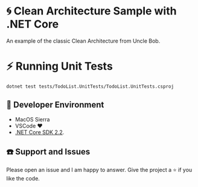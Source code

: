 # :cyclone: Clean Architecture Sample with .NET Core

An example of the classic Clean Architecture from Uncle Bob.

# :zap: Running Unit Tests

```
dotnet test tests/TodoList.UnitTests/TodoList.UnitTests.csproj
```

## :checkered_flag: Developer Environment

* MacOS Sierra
* VSCode :heart:
* [.NET Core SDK 2.2](https://www.microsoft.com/net/download/dotnet-core/2.2).

## :telephone: Support and Issues

Please open an issue and I am happy to answer. Give the project a :star: if you like the code.
